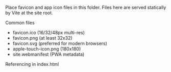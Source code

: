 Place favicon and app icon files in this folder. Files here are served statically by Vite at the site root.

Common files
- favicon.ico (16/32/48px multi-res)
- favicon.png (at least 32x32)
- favicon.svg (preferred for modern browsers)
- apple-touch-icon.png (180x180)
- site.webmanifest (PWA metadata)

Referencing in index.html
<link rel="icon" href="/favicons/favicon.svg" type="image/svg+xml" />
<link rel="icon" href="/favicons/favicon.png" sizes="32x32" />
<link rel="apple-touch-icon" href="/favicons/apple-touch-icon.png" />


